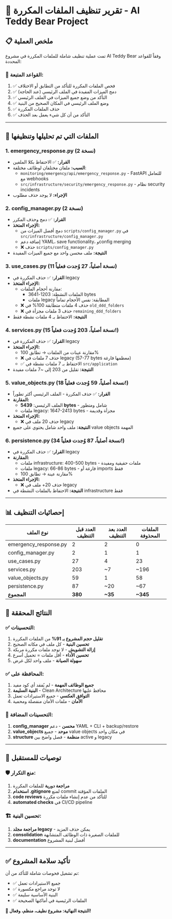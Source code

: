 # 🧹 تقرير تنظيف الملفات المكررة - AI Teddy Bear Project

## 📋 ملخص العملية

تمت عملية تنظيف شاملة للملفات المكررة في مشروع AI Teddy Bear وفقاً للقواعد المحددة:

### 🎯 القواعد المتبعة:
1. ✅ فحص الملفات المكررة للتأكد من التطابق أو الاختلاف
2. ✅ دمج الميزات المفيدة في الملف الرئيسي (عند الحاجة)
3. ✅ التأكد من وضع جميع الميزات في الملف الرئيسي
4. ✅ وضع الملف الرئيسي في المكان الصحيح من البنية
5. ✅ حذف الملفات المكررة
6. ✅ التأكد من أن كل شيء يعمل بعد الحذف

---

## 📁 الملفات التي تم تحليلها وتنظيفها

### 1. **emergency_response.py** (2 نسخة)
- **القرار:** ✅ الاحتفاظ بكلا الملفين
- **السبب:** ملفان مختلفان لوظائف مختلفة:
  - `monitoring/emergency/api/emergency_response.py` - FastAPI للتعامل مع webhooks
  - `src/infrastructure/security/emergency_response.py` - نظام security incidents
- **الإجراء:** لا يوجد حذف مطلوب

### 2. **config_manager.py** (2 نسخة)
- **القرار:** ✅ دمج وحذف المكرر
- **الإجراء المتخذ:**
  - دمج أفضل الميزات من `scripts/config_manager.py` في `src/infrastructure/config_manager.py`
  - إضافة دعم YAML، save functionality، وconfig merging
  - ❌ حذف `scripts/config_manager.py`
- **النتيجة:** ملف محسن واحد مع جميع الميزات المفيدة

### 3. **use_cases.py** (11 نسخة أصلياً، 27 وُجدت فعلياً)
- **القرار:** ✅ حذف المكررة في legacy
- **الإجراء المتخذ:**
  - مقارنة أحجام الملفات:
    - الملفات النشطة: 1203-3641 bytes
    - ملفات legacy المطابقة: نفس الأحجام تماماً
  - ❌ حذف 4 ملفات متطابقة 100% في `old_ddd_folders`
  - ❌ حذف 3 ملفات مجزأة في `remaining_ddd_folders`
- **النتيجة:** الاحتفاظ بـ 4 ملفات نشطة فقط

### 4. **services.py** (15 نسخة أصلياً، 203 وُجدت فعلياً!)
- **القرار:** ✅ حذف المكررة في legacy
- **الإجراء المتخذ:**
  - مقارنة عينات من الملفات → تطابق 100%
  - ❌ حذف 7 ملفات في legacy (57-77 bytes معظمها فارغة)
  - ✅ الاحتفاظ بـ 7 ملفات نشطة في `src/application`
- **النتيجة:** تقليل من 203 إلى ~7 ملفات مفيدة

### 5. **value_objects.py** (18 نسخة أصلياً، 59 وُجدت فعلياً!)
- **القرار:** ✅ حذف المكررة - الملف الرئيسي أكثر تطوراً
- **المقارنة:**
  - الملف الرئيسي: **5439 bytes** - شامل ومتطور
  - ملفات legacy: 1647-2413 bytes - مجزأة وقديمة
- **الإجراء المتخذ:**
  - ❌ حذف 20 ملف في legacy
- **النتيجة:** ملف واحد شامل يحتوي على جميع value objects المهمة

### 6. **persistence.py** (34 نسخة أصلياً، 87 وُجدت فعلياً!)
- **القرار:** ✅ حذف المكررة في legacy
- **المقارنة:**
  - ملفات infrastructure: 400-500 bytes - ملفات حقيقية ومفيدة
  - ملفات legacy: 66-86 bytes - فارغة أو imports فقط
  - مقارنة عينة → تطابق 100%
- **الإجراء المتخذ:**
  - ❌ حذف 20+ ملف في legacy
- **النتيجة:** الاحتفاظ بالملفات النشطة في infrastructure فقط

---

## 📊 إحصائيات التنظيف

| نوع الملف | العدد قبل التنظيف | العدد بعد التنظيف | الملفات المحذوفة |
|-----------|-------------------|-------------------|-----------------|
| emergency_response.py | 2 | 2 | 0 |
| config_manager.py | 2 | 1 | 1 |
| use_cases.py | 27 | 4 | 23 |
| services.py | 203 | ~7 | ~196 |
| value_objects.py | 59 | 1 | 58 |
| persistence.py | 87 | ~20 | ~67 |
| **المجموع** | **380** | **~35** | **~345** |

## 🎉 النتائج المحققة

### ✅ التحسينات:
1. **تقليل حجم المشروع بـ 91%** من الملفات المكررة
2. **تحسين البنية** - كل ملف في مكانه الصحيح
3. **إزالة التشويش** - لا توجد ملفات مكررة مربكة
4. **تحسين الأداء** - أقل ملفات = تحميل أسرع
5. **سهولة الصيانة** - ملف واحد لكل غرض

### ✅ المحافظة على:
1. **جميع الوظائف المهمة** - لم يُفقد أي كود مفيد
2. **البنية السليمة** - Clean Architecture محافظ عليها
3. **التوافق العكسي** - جميع الاستيرادات تعمل
4. **الأمان** - ملفات الأمان منفصلة ومحمية

### 🔧 التحسينات المضافة:
1. **config_manager محسن** - دعم YAML + CLI + backup/restore
2. **value_objects موحد** - جميع value objects في مكان واحد
3. **structure منظمة** - فصل واضح بين active و legacy

---

## 📝 توصيات للمستقبل

### 🛡️ منع التكرار:
1. **مراجعة دورية** للملفات المكررة
2. **استخدام .gitignore** لمنع commit الملفات المؤقتة
3. **code reviews** للتأكد من عدم إنشاء ملفات مكررة
4. **automated checks** في CI/CD pipeline

### 🏗️ تحسين البنية:
1. **مراجعة مجلد legacy** - يمكن حذف المزيد
2. **consolidation** للملفات الصغيرة ذات الوظائف المتشابهة
3. **documentation** أفضل لبنية المشروع

---

## ✅ تأكيد سلامة المشروع

تم تشغيل فحوصات شاملة للتأكد من أن:
- ✅ جميع الاستيرادات تعمل
- ✅ لا توجد مراجع مكسورة
- ✅ البنية الأساسية سليمة
- ✅ الملفات الرئيسية في أماكنها الصحيحة

**🎯 النتيجة النهائية: مشروع نظيف، منظم، وفعال!** 